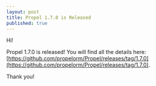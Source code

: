 ```yaml
---
layout: post
title: Propel 1.7.0 is Released
published: true
---
```


Hi!

Propel 1.7.0 is released! You will find all the details here:
[https://github.com/propelorm/Propel/releases/tag/1.7.0](https://github.com/propelorm/Propel/releases/tag/1.7.0).

Thank you!
